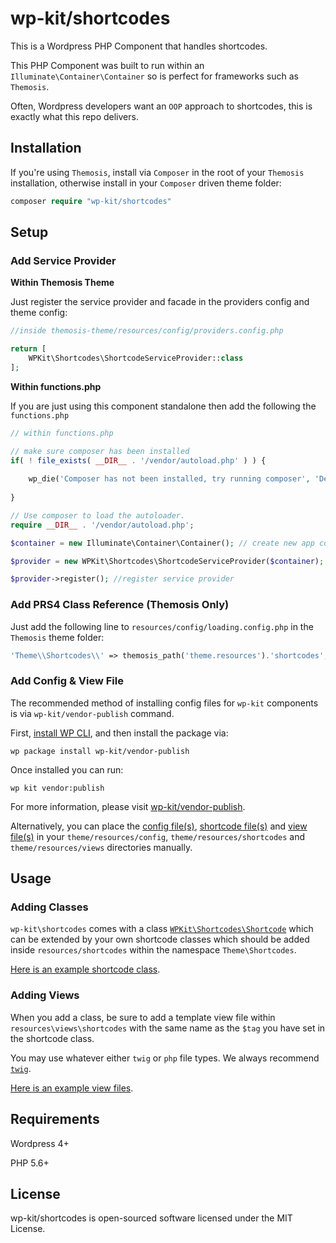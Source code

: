 # wp-kit/shortcodes

This is a Wordpress PHP Component that handles shortcodes.

This PHP Component was built to run within an ```Illuminate\Container\Container``` so is perfect for frameworks such as ```Themosis```.

Often, Wordpress developers want an ```OOP``` approach to shortcodes, this is exactly what this repo delivers.

## Installation

If you're using ```Themosis```, install via ```Composer``` in the root of your ```Themosis``` installation, otherwise install in your ```Composer``` driven theme folder:

```php
composer require "wp-kit/shortcodes"
```

## Setup

### Add Service Provider

**Within Themosis Theme**

Just register the service provider and facade in the providers config and theme config:

```php
//inside themosis-theme/resources/config/providers.config.php

return [
    WPKit\Shortcodes\ShortcodeServiceProvider::class
];
```

**Within functions.php**

If you are just using this component standalone then add the following the ```functions.php```

```php
// within functions.php

// make sure composer has been installed
if( ! file_exists( __DIR__ . '/vendor/autoload.php' ) ) {
	
	wp_die('Composer has not been installed, try running composer', 'Dependancy Error');
	
}

// Use composer to load the autoloader.
require __DIR__ . '/vendor/autoload.php';

$container = new Illuminate\Container\Container(); // create new app container

$provider = new WPKit\Shortcodes\ShortcodeServiceProvider($container); // inject into service provider

$provider->register(); //register service provider
```

### Add PRS4 Class Reference (Themosis Only)

Just add the following line to ```resources/config/loading.config.php``` in the ```Themosis``` theme folder:

```php
'Theme\\Shortcodes\\' => themosis_path('theme.resources').'shortcodes',
```

### Add Config & View File

The recommended method of installing config files for ```wp-kit``` components is via ```wp-kit/vendor-publish``` command.

First, [install WP CLI](http://wp-cli.org/), and then install the package via:

```wp package install wp-kit/vendor-publish```

Once installed you can run:

```wp kit vendor:publish```

For more information, please visit [wp-kit/vendor-publish](https://github.com/wp-kit/vendor-publish).

Alternatively, you can place the [config file(s)](config), [shortcode file(s)](shortcodes) and [view file(s)](views) in your ```theme/resources/config```, ```theme/resources/shortcodes``` and ```theme/resources/views``` directories manually.

## Usage

### Adding Classes

```wp-kit\shortcodes``` comes with a class [```WPKit\Shortcodes\Shortcode```](src/Shortcodes/Shortcode.php) which can be extended by your own shortcode classes which should be added inside ```resources/shortcodes``` within the namespace ```Theme\Shortcodes```. 

[Here is an example shortcode class](shortcodes/Test.php).

### Adding Views

When you add a class, be sure to add a template view file within ```resources\views\shortcodes``` with the same name as the ```$tag``` you have set in the shortcode class.

You may use whatever either ```twig``` or ```php``` file types. We always recommend [```twig```](https://twig.symfony.com/).

[Here is an example view files](views/shortcodes/tests/test.twig).

## Requirements

Wordpress 4+

PHP 5.6+

## License

wp-kit/shortcodes is open-sourced software licensed under the MIT License.

